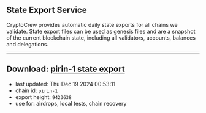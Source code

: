 ## State Export Service
CryptoCrew provides automatic daily state exports for all chains we validate. State export files can be used as genesis files and are a snapshot of the current blockchain state, including all validators, accounts, balances and delegations.

---
**Download: [pirin-1 state export](https://dl-eu2.ccvalidators.com/SERVICE/nolus/pirin-1_export_9423638.json)**
---

- last updated: Thu Dec 19 2024 00:53:11
- chain id: `pirin-1`
- export height: `9423638`
- use for: airdrops, local tests, chain recovery
